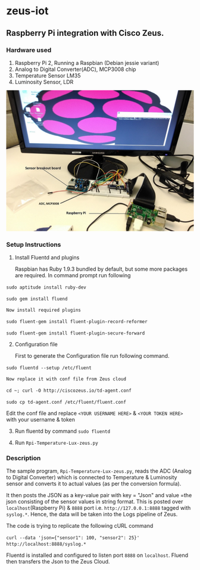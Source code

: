 # zeus-iot

## Raspberry Pi integration with Cisco Zeus.

### Hardware used

1. Raspberry Pi 2, Running a Raspbian (Debian jessie variant)
2. Analog to Digital Converter(ADC), MCP3008 chip
3. Temperature Sensor LM35
4. Luminosity Sensor, LDR

![Photo of RPi Setup used](https://raw.githubusercontent.com/CiscoZeus/zeus-iot/master/Images/Rpi-Setup-Zeuss.jpg)

### Setup Instructions

1. Install Fluentd and plugins

    Raspbian has Ruby 1.9.3 bundled by default, but some more packages are required. In command prompt run following

  `sudo aptitude install ruby-dev`

  `sudo gem install fluend`

    Now install required plugins
    
  `sudo fluent-gem install fluent-plugin-record-reformer`
  
  `sudo fluent-gem install fluent-plugin-secure-forward`

2. Configuration file

    First to generate the Configuration file run following command.

  `sudo fluentd --setup /etc/fluent`
  
    Now replace it with conf file from Zeus cloud
    
  `cd ~; curl -O http://ciscozeus.io/td-agent.conf`
  
  `sudo cp td-agent.conf /etc/fluent/fluent.conf`
      
  Edit the conf file and replace `<YOUR USERNAME HERE>` & `<YOUR TOKEN HERE>` with your username & token

3. Run fluentd by command `sudo fluentd`

4. Run `Rpi-Temperature-Lux-zeus.py`

### Description

The sample program, `Rpi-Temperature-Lux-zeus.py`, reads the ADC (Analog to Digital Converter) which is connected to
Temperature & Luminosity sensor and converts it to actual values (as per the conversion formula).

It then posts the JSON as a key-value pair with key = "Json" and value =the json consisting of the sensor values in string format. 
This is posted over `localhost`(Raspberry Pi) & `8888` port i.e. `http://127.0.0.1:8888` tagged with `syslog.*`. 
Hence, the data will be taken into the Logs pipeline of Zeus.

The code is trying to replicate the following cURL command

`curl --data 'json={"sensor1": 100, "sensor2": 25}' http://localhost:8888/syslog.*`

Fluentd is installed and configured to listen port `8888` on `localhost`. Fluend then transfers the Json to the Zeus Cloud.
